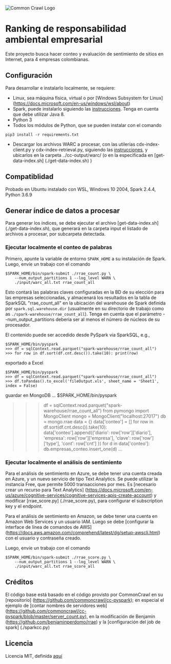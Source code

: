 ![Common Crawl Logo](https://commoncrawl.org/wp-content/uploads/2016/12/logocommoncrawl.png)

# Ranking de responsabilidad ambiental empresarial

Este proyecto busca hacer conteo y evaluación de sentimiento de sitios en Internet, para 4 empresas colombianas.


## Configuración

Para desarrollar e instalarlo localmente, se requiere:
* Linux, sea máquina física, virtual o por [Windows Subsystem for Linux] (https://docs.microsoft.com/en-us/windows/wsl/about)
* Spark, puede instalarlo siguiendo las [instrucciones](https://spark.apache.org/docs/latest/). Tenga en cuenta que debe utilizar Java 8.
* Python 3
* Todos los módulos de Python, que se pueden instalar con el comando
```
pip3 install -r requirements.txt
```
* Descargar los archivos WARC a procesar, con las utilerías cdx-index-client.py y cdx-index-retrieval.py, siguiendo las [instrucciones](https://liyanxu.blog/2019/01/19/retrieve-archived-pages-using-commoncrawl-index/), y ubicarlos en la carpeta ../cc-output/warc/ (o en la especificada en [get-data-index.sh] (./get-data-index.sh) )


## Compatiblidad

Probado en Ubuntu instalado con WSL, Windows 10 2004, Spark 2.4.4, Python 3.6.9


## Generar índice de datos a procesar

Para generar los índices, se debe ejecutar el archivo [get-data-index.sh] (./get-data-index.sh), que generará en la carpeta input el listado de archivos a procesar, por subcarpeta detectada.


### Ejecutar localmente el conteo de palabras

Primero, apunte la variable de entorno `SPARK_HOME` a su instalación de Spark. 
Luego, envíe un trabajo con el comando

```
$SPARK_HOME/bin/spark-submit ./rrae_count.py \
	--num_output_partitions 1 --log_level WARN \
	./input/warc_all.txt rrae_count_all
```

Esto contará las palabras claves configuradas en la BD de su elección para las empresas seleccionadas, y almacenará los resultados en la tabla de SparkSQL "rrae_count_all" en la ubicación del warehouse de Spark definida por `spark.sql.warehouse.dir` (usualmente en su directorio de trabajo como as `./spark-warehouse/rrae_count_all`). Tenga en cuenta que el parámetro --num_output_partitions debería ser al menos el número de núcleos de su procesador.


El contenido puede ser accedido desde PySpark via SparkSQL, e.g.,

```
$SPARK_HOME/bin/pyspark
>>> df = sqlContext.read.parquet("spark-warehouse/rrae_count_all")
>>> for row in df.sort(df.cnt.desc()).take(10): print(row)

```

exportado a Excel 
```
$SPARK_HOME/bin/pyspark
>>> df = sqlContext.read.parquet("spark-warehouse/rrae_count_all")
>>> df.toPandas().to_excel('fileOutput.xls', sheet_name = 'Sheet1', index = False)
```


guardar en MongoDB
...
$SPARK_HOME/bin/pyspark
>>> df = sqlContext.read.parquet("spark-warehouse/rrae_count_all")
>>> from pymongo import MongoClient
>>> mongo = MongoClient("localhost:27017")
>>> db = mongo.rrae
>>> data = {}
>>> data['conteo'] = []
>>> for row in df.sort(df.cnt.desc()).take(10): data['conteo'].append({'diario': row['row']['diario'], 'empresa': row['row']['empresa'], 'clave': row['row']['type'], 'cont': row['cnt']  })
>>> for d in data['conteo']: db.empresas_conteo.insert_one(d)
...
### Ejecutar localmente el análisis de sentimiento

Para el análisis de sentimiento en Azure, se debe tener una cuenta creada en Azure, y un nuevo servicio de tipo Text Analytics. Se puede utilizar la instancia Free, que permite 5000 transacciones por mes. Es [necesario crear un recurso para Text Analytics] (https://docs.microsoft.com/en-us/azure/cognitive-services/cognitive-services-apis-create-account) y modificar [rrae_score.py] (./rrae_score.py), para configurar el subscription key y el endpoint.

Para el análisis de sentimiento en Amazon, se debe tener una cuenta en Amazon Web Services y un usuario IAM. Luego se debe [configurar la interface de línea de comandos de AWS] (https://docs.aws.amazon.com/comprehend/latest/dg/setup-awscli.html) con el usuario y contraseña creado.

Luego, envíe un trabajo con el comando

```
$SPARK_HOME/bin/spark-submit ./rrae_score.py \
	--num_output_partitions 1 --log_level WARN \
	./input/warc_all.txt rrae_score_all
```


## Créditos

El código base está basado en el código provisto por CommonCrawl en su [repositorio] (https://github.com/commoncrawl/cc-pyspark); en especial el ejemplo de [contar nombres de servidores web] (https://github.com/commoncrawl/cc-pyspark/blob/master/server_count.py), en la modificación de Benjamín (https://github.com/benjaminperdomo/rrae) y la [configuración del job de spark] (./sparkcc.py)

## Licencia

Licencia MIT, definida [aquí](./LICENSE)
